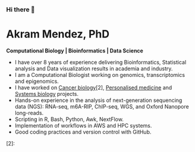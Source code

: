 ### Hi there 👋


# Akram Mendez, PhD
**Computational Biology | Bioinformatics | Data Science**

* I have over 8 years of experience delivering Bioinformatics, Statistical analysis and Data visualization results in academia and industry.
* I am a Computational Biologist working on genomics, transcriptomics and epigenomics. 
* I have worked on [Cancer biology][1][2], [Personalised medicine](https://www.linkedin.com/company/codigo46/,) and [Systems biology](https://doi.org/10.1007/978-1-4939-8618-7_9,https://doi.org/10.1016/j.biosystems.2015.09.004) projects.
* Hands-on experience in the analysis of next-generation sequencing data (NGS): RNA-seq, m6A-RIP, ChIP-seq, WGS, and Oxford Nanopore long-reads.
* Scripting in R, Bash, Python, Awk, NextFlow.
* Implementation of workflows in AWS and HPC systems.
* Good coding practices and version control with GitHub.

[1]: https://www.biorxiv.org/content/10.1101/2024.01.24.576991v1
[2]: 



